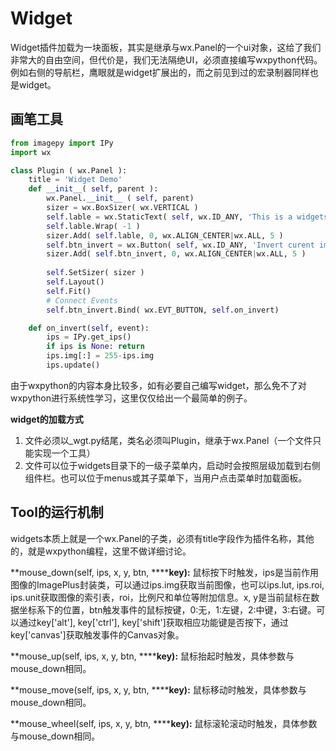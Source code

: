 # Widget

Widget插件加载为一块面板，其实是继承与wx.Panel的一个ui对象，这给了我们非常大的自由空间，但代价是，我们无法隔绝UI，必须直接编写wxpython代码。例如右侧的导航栏，鹰眼就是widget扩展出的，而之前见到过的宏录制器同样也是widget。



## 画笔工具

```python
from imagepy import IPy
import wx

class Plugin ( wx.Panel ):
	title = 'Widget Demo'
	def __init__( self, parent ):
		wx.Panel.__init__ ( self, parent)
		sizer = wx.BoxSizer( wx.VERTICAL )
		self.lable = wx.StaticText( self, wx.ID_ANY, 'This is a widgets demo')
		self.lable.Wrap( -1 )
		sizer.Add( self.lable, 0, wx.ALIGN_CENTER|wx.ALL, 5 )
		self.btn_invert = wx.Button( self, wx.ID_ANY, 'Invert curent image')
		sizer.Add( self.btn_invert, 0, wx.ALIGN_CENTER|wx.ALL, 5 )
		
		self.SetSizer( sizer )
		self.Layout()
		self.Fit()
		# Connect Events
		self.btn_invert.Bind( wx.EVT_BUTTON, self.on_invert)

	def on_invert(self, event):
		ips = IPy.get_ips()
		if ips is None: return
		ips.img[:] = 255-ips.img
		ips.update()
```

由于wxpython的内容本身比较多，如有必要自己编写widget，那么免不了对wxpython进行系统性学习，这里仅仅给出一个最简单的例子。



**widget的加载方式**

1. 文件必须以_wgt.py结尾，类名必须叫Plugin，继承于wx.Panel（一个文件只能实现一个工具）
2. 文件可以位于widgets目录下的一级子菜单内，启动时会按照层级加载到右侧组件栏。也可以位于menus或其子菜单下，当用户点击菜单时加载面板。



## Tool的运行机制

widgets本质上就是一个wx.Panel的子类，必须有title字段作为插件名称，其他的，就是wxpython编程，这里不做详细讨论。

**mouse_down(self, ips, x, y, btn, ******key):** 鼠标按下时触发，ips是当前作用图像的ImagePlus封装类，可以通过ips.img获取当前图像，也可以ips.lut, ips.roi, ips.unit获取图像的索引表，roi，比例尺和单位等附加信息。x, y是当前鼠标在数据坐标系下的位置，btn触发事件的鼠标按键，0:无，1:左键，2:中键，3:右键。可以通过key['alt'], key['ctrl'], key['shift']获取相应功能键是否按下，通过key['canvas']获取触发事件的Canvas对象。

**mouse_up(self, ips, x, y, btn, ******key):** 鼠标抬起时触发，具体参数与mouse_down相同。

**mouse_move(self, ips, x, y, btn, ******key):** 鼠标移动时触发，具体参数与mouse_down相同。

**mouse_wheel(self, ips, x, y, btn, ******key):** 鼠标滚轮滚动时触发，具体参数与mouse_down相同。

